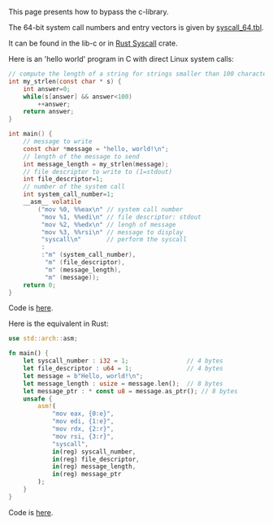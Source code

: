 This page presents how to bypass the c-library.

The 64-bit system call numbers and entry vectors is given by [syscall_64.tbl](https://github.com/torvalds/linux/blob/v6.7/arch/x86/entry/syscalls/syscall_64.tbl).

It can be found in the lib-c or in [Rust Syscall](https://docs.rs/syscalls/0.6.18/src/syscalls/arch/x86_64.rs.html) crate.

Here is an 'hello world' program in C with direct Linux system calls:
```c
// compute the length of a string for strings smaller than 100 characters
int my_strlen(const char * s) {
    int answer=0;
    while(s[answer] && answer<100)
        ++answer;
    return answer;
}

int main() {
    // message to write
    const char *message = "hello, world!\n";
    // length of the message to send
    int message_length = my_strlen(message);
    // file descriptor to write to (1=stdout)
    int file_descriptor=1;
    // number of the system call
    int system_call_number=1;
    __asm__ volatile
        ("mov %0, %%eax\n" // system call number
         "mov %1, %%edi\n" // file descriptor: stdout
         "mov %2, %%edx\n" // lengh of message
         "mov %3, %%rsi\n" // message to display
         "syscall\n"       // perform the syscall
         :
         :"m" (system_call_number),
          "m" (file_descriptor),
          "m" (message_length),
          "m" (message));
    return 0;
}
```
Code is [here](https://github.com/fderepas/unix_memo/blob/main/code/bypass/main.c).

Here is the equivalent in Rust:
```rust
use std::arch::asm;

fn main() {
    let syscall_number : i32 = 1;                // 4 bytes
    let file_descriptor : u64 = 1;               // 4 bytes
    let message = b"Hello, world!\n";
    let message_length : usize = message.len();  // 8 bytes
    let message_ptr : * const u8 = message.as_ptr(); // 8 bytes
    unsafe {
        asm!(
            "mov eax, {0:e}",
            "mov edi, {1:e}",
            "mov rdx, {2:r}",
            "mov rsi, {3:r}",
            "syscall",
            in(reg) syscall_number,
            in(reg) file_descriptor,
            in(reg) message_length,
            in(reg) message_ptr
        );
    }
}
```
Code is [here](https://github.com/fderepas/unix_memo/blob/main/code/bypass/main.rs).